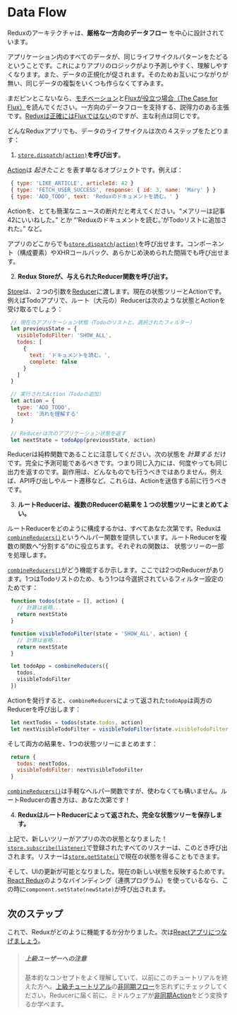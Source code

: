 # Data Flow

Reduxのアーキテクチャは、**厳格な一方向のデータフロー** を中心に設計されています。

アプリケーション内のすべてのデータが、同じライフサイクルパターンをたどるということです。これによりアプリのロジックがより予測しやすく、理解しやすくなります。また、データの正規化が促されます。そのためお互いにつながりが無い、同じデータの複製をいくつも作らなくてすみます。

まだピンとこないなら、[モチベーション](../introduction/Motivation.md)と[Fluxが役立つ場合（The Case for Flux）](https://medium.com/@dan_abramov/the-case-for-flux-379b7d1982c6)を読んでください。一方向のデータフローを支持する、説得力のある主張です。[Reduxは正確にはFluxではない](../introduction/PriorArt.md)のですが、主な利点は同じです。

どんなReduxアプリでも、データのライフサイクルは次の４ステップをたどります：

1. [`store.dispatch(action)`](../api/Store.md#dispatch)**を呼び出す**。

  [Action](Actions.md)は *起きたこと* を表す単なるオブジェクトです。例えば：

   ```js
    { type: 'LIKE_ARTICLE', articleId: 42 }
    { type: 'FETCH_USER_SUCCESS', response: { id: 3, name: 'Mary' } }
    { type: 'ADD_TODO', text: 'Reduxのドキュメントを読む。' }
   ```

  Actionを、とても簡潔なニュースの断片だと考えてください。“メアリーは記事42にいいねした。” とか “‘Reduxのドキュメントを読む。’がTodoリストに追加された。” など。

  アプリのどこからでも[`store.dispatch(action)`](../api/Store.md#dispatch)を呼び出せます。コンポーネント（構成要素）やXHRコールバック、あらかじめ決められた間隔でも呼び出せます。

2. **Redux Storeが、与えられたReducer関数を呼び出す。**

  [Store](Store.md)は、２つの引数を[Reducer](Reducers.md)に渡します。現在の状態ツリーとActionです。例えばTodoアプリで、ルート（大元の）Reducerは次のような状態とActionを受け取るでしょう：

   ```js
    // 現在のアプリケーション状態（Todoのリストと、選択されたフィルター）
    let previousState = {
      visibleTodoFilter: 'SHOW_ALL',
      todos: [
        {
          text: 'ドキュメントを読む。',
          complete: false
        }
      ]
    }

    // 実行されたAction（Todoの追加）
    let action = {
      type: 'ADD_TODO',
      text: '流れを理解する'
    }

    // Reducerは次のアプリケーション状態を返す
    let nextState = todoApp(previousState, action)
   ```

  Reducerは純粋関数であることに注意してください。次の状態を *計算する* だけです。完全に予測可能であるべきです。つまり同じ入力には、何度やっても同じ出力を返すのです。副作用は、どんなものでも行うべきではありません。例えば、API呼び出しやルート遷移など。これらは、Actionを送信する前に行うべきです。

3. **ルートReducerは、複数のReducerの結果を１つの状態ツリーにまとめてよい。**

  ルートReducerをどのように構成するかは、すべてあなた次第です。Reduxは[`combineReducers()`](../api/combineReducers.md)というヘルパー関数を提供しています。ルートReducerを複数の関数へ“分割する”のに役立ちます。それぞれの関数は、 状態ツリーの一部を処理します。

  [`combineReducers()`](../api/combineReducers.md)がどう機能するか示します。ここでは2つのReducerがあります。1つはTodoリストのため、もう1つは今選択されているフィルター設定のためです：

   ```js
    function todos(state = [], action) {
      // 計算は省略...
      return nextState
    }

    function visibleTodoFilter(state = 'SHOW_ALL', action) {
      // 計算は省略...
      return nextState
    }

    let todoApp = combineReducers({
      todos,
      visibleTodoFilter
    })
   ```

  Actionを発行すると、`combineReducers`によって返された`todoApp`は両方のReducerを呼び出します：

   ```js
    let nextTodos = todos(state.todos, action)
    let nextVisibleTodoFilter = visibleTodoFilter(state.visibleTodoFilter, action)
   ```

  そして両方の結果を、1つの状態ツリーにまとめます：

   ```js
    return {
      todos: nextTodos,
      visibleTodoFilter: nextVisibleTodoFilter
    }
   ```

  [`combineReducers()`](../api/combineReducers.md)は手軽なヘルパー関数ですが、使わなくても構いません。ルートReducerの書き方は、あなた次第です！

4. **ReduxはルートReducerによって返された、完全な状態ツリーを保存します。**

  上記で、新しいツリーがアプリの次の状態となりました！[`store.subscribe(listener)`](../api/Store.md#subscribe)で登録されたすべてのリスナーは、このとき呼び出されます。リスナーは[`store.getState()`](../api/Store.md#getState)で現在の状態を得ることもできます。

  そして、UIの更新が可能となりました。現在の新しい状態を反映するためです。[React Redux](https://github.com/gaearon/react-redux)のようなバインディング（連携プログラム）を使っているなら、この時に`component.setState(newState)`が呼び出されます。

## 次のステップ

これで、Reduxがどのように機能するか分かりました。次は[Reactアプリにつなげましょう](UsageWithReact.md)。

>##### 上級ユーザーへの注意
>基本的なコンセプトをよく理解していて、以前にこのチュートリアルを終えた方へ。[上級チュートリアル](../advanced/README.md)の[非同期フロー](../advanced/AsyncFlow.md)を忘れずにチェックしてください。Reducerに届く前に、ミドルウェアが[非同期Action](../advanced/AsyncActions.md)をどう変換するか学べます。
